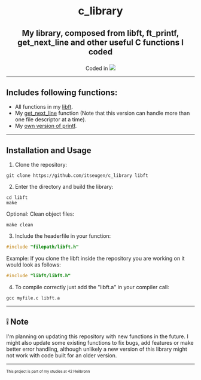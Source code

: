 <h1 align="center">
	<p>
		c_library
	</p>
</h1>
<h2 align="center">
	<p>
			My library, composed from libft, ft_printf, get_next_line and other useful C functions I coded
	</p>
</h2>
<p align="center">
Coded in
	<a href="https://skillicons.dev">
		<img src="https://skillicons.dev/icons?i=c" />
	</a>
</p>

---
## Includes following functions:
- All functions in my [libft](https://github.com/itseugen/libft "Link to my libft repository").
- My [get_next_line](https://github.com/itseugen/get_next_line "Link to my get_next_line repository") function (Note that this version can handle more than one file descriptor at a time).
- My [own version of printf](https://github.com/itseugen/ft_printf "Link to my ft_printf repository").
---
## Installation and Usage
1. Clone the repository:
```shell
git clone https://github.com/itseugen/c_library libft
```
2. Enter the directory and build the library:
```shell
cd libft
make
```
Optional: Clean object files:
```shell
make clean
```
3. Include the headerfile in your function:
```C
#include "filepath/libft.h"
```
Example:
If you clone the libft inside the repository you are working on it would look as follows:
```C
#include "libft/libft.h"
```
4. To compile correctly just add the "libft.a" in your compiler call:
```shell
gcc myfile.c libft.a
```
---
## ❕ Note
I'm planning on updating this repository with new functions in the future. I might also update some existing functions to fix bugs, add features or make better error handling, although unlikely a new version of this library might not work with code built for an older version.

---

<sub><sup>This project is part of my studies at 42 Heilbronn</sup></sub>